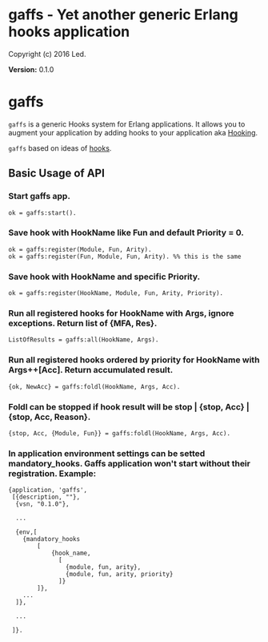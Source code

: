 
# gaffs - Yet another generic Erlang hooks application #

Copyright (c) 2016 Led.

__Version:__ 0.1.0

# gaffs

`gaffs` is a generic Hooks system for Erlang applications. It allows you to
augment your application by adding hooks to your application aka
[Hooking](https://en.wikipedia.org/wiki/Hooking).

`gaffs` based on ideas of [hooks](https://github.com/barrel-db/hooks.git).

## Basic Usage of API

### Start gaffs app.
```
ok = gaffs:start().
```
### Save hook with HookName like Fun and default Priority = 0.
```
ok = gaffs:register(Module, Fun, Arity).
ok = gaffs:register(Fun, Module, Fun, Arity). %% this is the same
```
### Save hook with HookName and specific Priority.
```
ok = gaffs:register(HookName, Module, Fun, Arity, Priority).
```
### Run all registered hooks for HookName with Args, ignore exceptions. Return list of {MFA, Res}.
```
ListOfResults = gaffs:all(HookName, Args).
```
### Run all registered hooks ordered by priority for HookName with Args++[Acc]. Return accumulated result.
```
{ok, NewAcc} = gaffs:foldl(HookName, Args, Acc).
```
### Foldl can be stopped if hook result will be stop | {stop, Acc} | {stop, Acc, Reason}.
```
{stop, Acc, {Module, Fun}} = gaffs:foldl(HookName, Args, Acc).
```
### In application environment settings can be setted mandatory_hooks. Gaffs application won't start without their registration. Example:
```
{application, 'gaffs',
 [{description, ""},
  {vsn, "0.1.0"},

  ...

  {env,[
    {mandatory_hooks
        [
            {hook_name,
              [
                {module, fun, arity},
                {module, fun, arity, priority}
              ]}
        ]},
    ...
  ]},

  ...

 ]}.
```